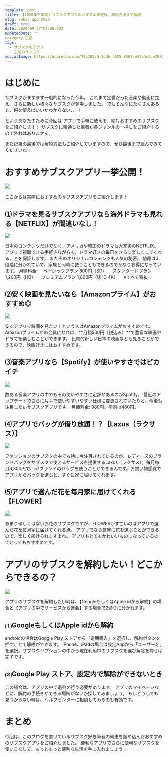 ```yaml
---
template: post
title: 【2020年下半期】サブスクアプリのおすすめ決定版。解約方法まで解説！
slug: subsc-app-2020
draft: true
date: 2020-09-27T09:00:00Z
updatedDate: ""
category:生活
tags:
  - サブスクのアプリ
  - 生活のサブスク
socialImage: https://ucarecdn.com/78c305c9-1ddb-4525-8305-e9fa4c4ce208/
---
```


# はじめに

サブスクがますます一般的になった今年。
これまで定番だった音楽や動画に加え、さらに新しい様々なサブスクが登場しました。
でもそんなにたくさんあると、何を使えばいいかわからない、、！

というあなたのために今回は
アプリで手軽に使える、絶対おすすめのサブスク
をご紹介します！
サブスクに精通した筆者が各ジャンルの一押しをご紹介するので外れはありません。

また記事の最後では解約方法もご紹介していますので、ぜひ最後まで読んでみてくださいね！

# おすすめサブスクアプリ一挙公開！
![](https://ucarecdn.com/d48070da-ab90-4b1b-8882-71bb7c86123d/)


ここからは実際におすすめのサブスクアプリをご紹介します！

## ⑴ドラマを見るサブスクアプリなら海外ドラマも見れる【NETFLIX】が間違いなし！

![](https://ucarecdn.com/6b896f1a-3948-4349-92da-42a974eacf78/)


日本のコンテンツだけでなく、アメリカや韓国のドラマも大充実のNETFLIX。
アプリで視聴できる手軽さながらも、ドラマ好きの毎日をさらに楽しくしてくれることを保証します。
またそのオリジナルコンテンツも人気の秘密。
値段は3段階に分かれていて、家族と同時に使うこともできるのでかなりお得になっています。
月額料金:
　ベーシックプラン 800円（SD）
　スタンダードプラン 1,200円（HD）
　プレミアムプラン 1,800円（UHD 4K）
　※すべて税抜

## ⑵安く映画を見たいなら【Amazonプライム】がおすすめ◎

![](https://ucarecdn.com/47a3da36-b56d-4e8f-aed5-4e0dae579579/)

安くアプリで映画を見たい！という人はAmazonプライムがおすすめです。
Amazonプライムがの会員になれば、**月額500円（税込み）**で豊富な映画やドラマを楽しむことができます。
比較的新しい日本の映画なども見ることができるので、映画好きにはおすすめです。

## ⑶音楽アプリなら【Spotify】が使いやすさではピカイチ

![](https://ucarecdn.com/731986ce-bd4f-49d0-8dc7-dab4244122d9/)

数ある音楽アプリの中でもその使いやすさに定評があるのがSpotify。
最近のアップデートでさらに片手で使いやすいやすい仕様に変更されていたりと、今後も注目したいサブスクアプリです。
月額料金:
980円。学割は480円。

## ⑷アプリでバッグが借り放題！？【Laxus（ラクサス）】

![](https://ucarecdn.com/8641cc38-9616-4145-b168-81a36d8b7021/)

ファッションのサブスクの中でも特に今注目されているのが、レディースのブランドバッグをサブスクで使えるサービスを提供するLaxus（ラクサス）。毎月毎月6,800円で、57ブランドのバッグを使うことができるんです。お買い物感覚でアプリからバッグを選ぶと、すぐに家に届けてくれます。

## ⑸アプリで選んだ花を毎月家に届けてくれる【FLOWER】

![](https://ucarecdn.com/48847982-393d-4444-8ca4-098634b9c927/)

あまり珍しくはないお花のサブスクですが、FLOWERがすごいのはアプリで選んだ花を毎月家に届けてくれる点。
アプリでなら気軽に花を選ぶことができるので、楽しく続けられますよね。
アプリもとてもかわいいものになっているのでとってもおすすめです。

# アプリのサブスクを解約したい！どこからできるの？

![](https://ucarecdn.com/b5f11521-851a-4967-9859-0aea0c1408e5/)

アプリのサブスクを解約したい時は、【GoogleもしくはApple idから解約】の場合と【アプリの中でサービスから退会】する場合で2通りに分かれます。

## ⑴GoogleもしくはApple idから解約
androidの場合はGoogle Play ストアから「定期購入」を選択し、解約ボタンを押すことで解除ができます。
iPhone、iPadの場合は設定Appから「ユーザー名」を選択。サブスクリプションの中から現在利用中のサブスクを選び解除を押せば完了です。

## ⑵Google Play ストア、設定内で解除ができないとき
この場合は、アプリの中で退会を行う必要があります。
アプリのマイページなどに、解約の手続きができる場所がないか探してみましょう。
もしどうしても見つからない時は、ヘルプセンターに相談してみるのも有効です。

# まとめ
今回は、このブログを書いているサブスク好き筆者の知恵を詰め込んだおすすめのサブスクアプリをご紹介しました。
便利なアプリでさらに便利なサブスクを使いこなして、もっともっと便利な生活を手に入れましょう！






